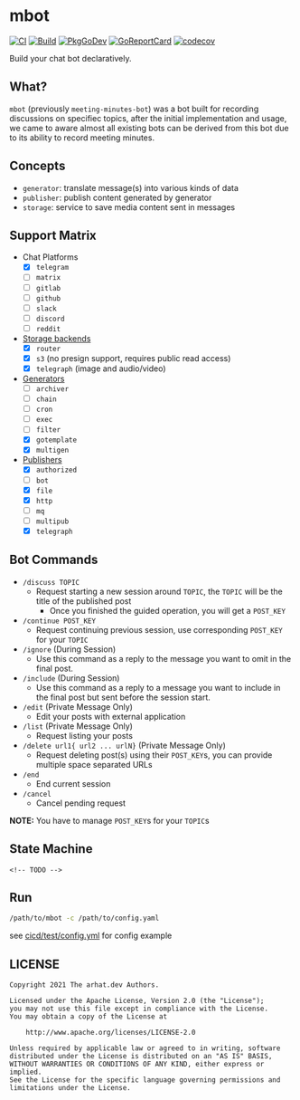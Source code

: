 # mbot

[![CI](https://github.com/arhat-dev/mbot/workflows/CI/badge.svg)](https://github.com/arhat-dev/mbot/actions?query=workflow%3ACI)
[![Build](https://github.com/arhat-dev/mbot/workflows/Build/badge.svg)](https://github.com/arhat-dev/mbot/actions?query=workflow%3ABuild)
[![PkgGoDev](https://pkg.go.dev/badge/arhat.dev/mbot)](https://pkg.go.dev/arhat.dev/mbot)
[![GoReportCard](https://goreportcard.com/badge/arhat.dev/mbot)](https://goreportcard.com/report/arhat.dev/mbot)
[![codecov](https://codecov.io/gh/arhat-dev/mbot/branch/master/graph/badge.svg)](https://codecov.io/gh/arhat-dev/mbot)

Build your chat bot declaratively.

## What?

`mbot` (previously `meeting-minutes-bot`) was a bot built for recording discussions on specifiec topics, after the initial implementation and usage, we came to aware almost all existing bots can be derived from this bot due to its ability to record meeting minutes.

## Concepts

- `generator`: translate message(s) into various kinds of data
- `publisher`: publish content generated by generator
- `storage`: service to save media content sent in messages

## Support Matrix

- Chat Platforms
  - [x] `telegram`
  - [ ] `matrix`
  - [ ] `gitlab`
  - [ ] `github`
  - [ ] `slack`
  - [ ] `discord`
  - [ ] `reddit`

- [Storage backends](./docs/storage/README.md)
  - [x] `router`
  - [x] `s3` (no presign support, requires public read access)
  - [x] `telegraph` (image and audio/video)

- [Generators](./docs/generator/README.md)
  - [ ] `archiver`
  - [ ] `chain`
  - [ ] `cron`
  - [ ] `exec`
  - [ ] `filter`
  - [x] `gotemplate`
  - [x] `multigen`

- [Publishers](./docs/publisher/README.md)
  - [x] `authorized`
  - [ ] `bot`
  - [x] `file`
  - [x] `http`
  - [ ] `mq`
  - [ ] `multipub`
  - [x] `telegraph`

## Bot Commands

- `/discuss TOPIC`
  - Request starting a new session around `TOPIC`, the `TOPIC` will be the title of the published post
    - Once you finished the guided operation, you will get a `POST_KEY`
- `/continue POST_KEY`
  - Request continuing previous session, use corresponding `POST_KEY` for your `TOPIC`
- `/ignore` (During Session)
  - Use this command as a reply to the message you want to omit in the final post.
- `/include` (During Session)
  - Use this command as a reply to a message you want to include in the final post but sent before the session start.
- `/edit` (Private Message Only)
  - Edit your posts with external application
- `/list` (Private Message Only)
  - Request listing your posts
- `/delete url1{ url2 ... urlN}` (Private Message Only)
  - Request deleting post(s) using their `POST_KEY`s, you can provide multiple space separated URLs
- `/end`
  - End current session
- `/cancel`
  - Cancel pending request

__NOTE:__ You have to manage `POST_KEY`s for your `TOPIC`s

## State Machine

```mermaid
<!-- TODO -->
```

## Run

```bash
/path/to/mbot -c /path/to/config.yaml
```

see [cicd/test/config.yml](./cicd/test/config.yml) for config example

## LICENSE

```text
Copyright 2021 The arhat.dev Authors.

Licensed under the Apache License, Version 2.0 (the "License");
you may not use this file except in compliance with the License.
You may obtain a copy of the License at

    http://www.apache.org/licenses/LICENSE-2.0

Unless required by applicable law or agreed to in writing, software
distributed under the License is distributed on an "AS IS" BASIS,
WITHOUT WARRANTIES OR CONDITIONS OF ANY KIND, either express or implied.
See the License for the specific language governing permissions and
limitations under the License.
```
